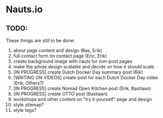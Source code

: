 # Nauts.io

## TODO:
These things are still to be done:

1. about page content and design (Bas, Erik)
1. full contact form on contact page (Eric, Erik)
1. create background image with nauts for non-post pages
1. make the whole design scalable and decide on how it should scale
1. [IN PROGRESS] create Dutch Docker Day summary post (Rik)
1. [WAITING ON VIDEOS] create post for each Dutch Docker Day video (Erik, Others?)
1. [IN PROGRESS] create Nomad Open Kitchen post (Erik, Bastiaan)
1. [IN PROGRESS] create OTTO post (Bastiaan)
1. workshops and other content on "try it yourself" page and design
1. style sitemap?
1. style tags?
